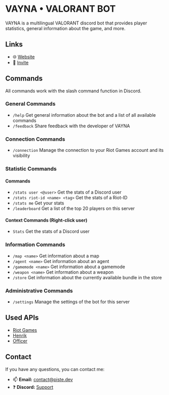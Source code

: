 # VAYNA • VALORANT BOT
VAYNA is a multilingual VALORANT discord bot that provides player statistics, general information about the game, and more. 
## Links
- 🌐 [Website](https://piste.dev/VAYNA)
- 🤖 [Invite](https://piste.dev/VAYNA/invite)
## Commands
All commands work with the slash command function in Discord.
### General Commands
- `/help` Get general information about the bot and a list of all available commands
- `/feedback` Share feedback with the developer of VAYNA
### Connection Commands
- `/connection` Manage the connection to your Riot Games account and its visibility
### Statistic Commands
#### Commands
- `/stats user <@user>` Get the stats of a Discord user
- `/stats riot-id <name> <tag>` Get the stats of a Riot-ID
- `/stats me` Get your stats
- `/leaderboard` Get a list of the top 20 players on this server
#### Context Commands (Right-click user)
- `Stats` Get the stats of a Discord user
### Information Commands
- `/map <name>` Get information about a map
- `/agent <name>` Get information about an agent
- `/gamemode <name>` Get information about a gamemode
- `/weapon <name>` Get information about a weapon
- `/store` Get information about the currently available bundle in the store
### Administrative Commands
- `/settings` Manage the settings of the bot for this server
## Used APIs
- [Riot Games](https://developer.riotgames.com/apis)
- [Henrik](https://github.com/Henrik-3/unofficial-valorant-api)
- [Officer](https://valorant-api.com/)
## Contact
If you have any questions, you can contact me:
- 📫 **Email:** contact@piste.dev
- ❓ **Discord:** [Support](https://piste.dev/VAYNA/redirect/discord)